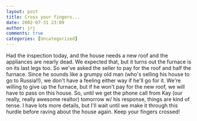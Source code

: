 ```yaml
---
layout: post
title: Cross your fingers...
date: 2002-07-31 23:09
author: jrj
comments: true
categories: [Uncategorized]
---
```

Had the inspection today, and the house needs a new roof and the appliances are nearly dead. We expected that, but it turns out the furnace is on its last legs too. So we've asked the seller to pay for the roof and half the furnace. Since he sounds like a grumpy old man (who's selling his house to go to Russia!!), we don't have a feeling either way if he'll go for it. We're willing to give up the furnace, but if he won't pay for the new roof, we will have to pass on this house. So, until we get the phone call from Kay (our really, really awesome realtor) tomorrow w/ his response, things are kind of tense. I have lots more details, but I'll wait until we make it through this hurdle before raving about the house again. Keep your fingers crossed!
